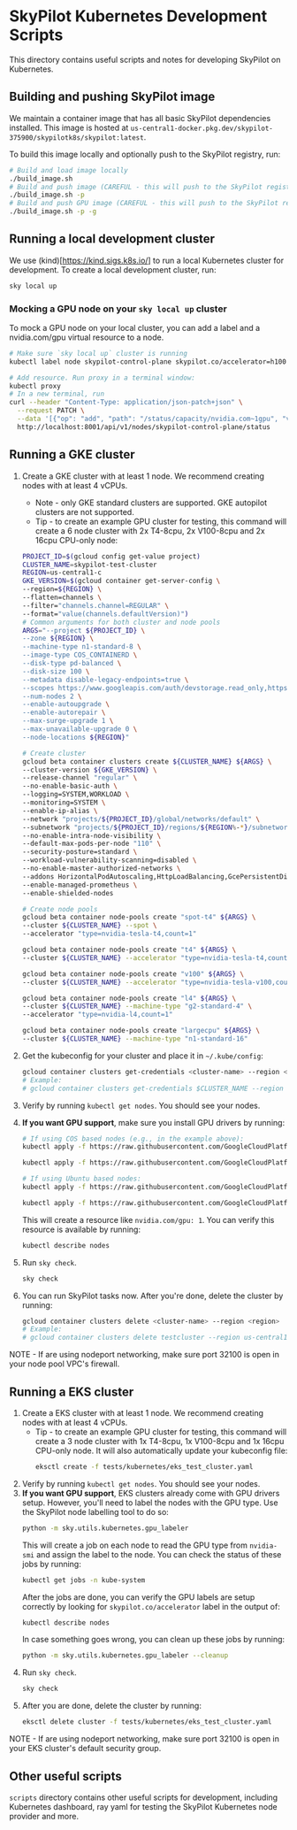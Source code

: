 # SkyPilot Kubernetes Development Scripts

This directory contains useful scripts and notes for developing SkyPilot on Kubernetes.

## Building and pushing SkyPilot image

We maintain a container image that has all basic SkyPilot dependencies installed.
This image is hosted at `us-central1-docker.pkg.dev/skypilot-375900/skypilotk8s/skypilot:latest`.

To build this image locally and optionally push to the SkyPilot registry, run:
```bash
# Build and load image locally
./build_image.sh
# Build and push image (CAREFUL - this will push to the SkyPilot registry!)
./build_image.sh -p
# Build and push GPU image (CAREFUL - this will push to the SkyPilot registry!)
./build_image.sh -p -g
```

## Running a local development cluster
We use (kind)[https://kind.sigs.k8s.io/] to run a local Kubernetes cluster
for development. To create a local development cluster, run:

```bash
sky local up
```

### Mocking a GPU node on your `sky local up` cluster

To mock a GPU node on your local cluster, you can add a label and a nvidia.com/gpu virtual resource to a node.

```bash
# Make sure `sky local up` cluster is running
kubectl label node skypilot-control-plane skypilot.co/accelerator=h100 # Or any other GPU. Be sure to use lowercase!

# Add resource. Run proxy in a terminal window:
kubectl proxy
# In a new terminal, run
curl --header "Content-Type: application/json-patch+json" \
  --request PATCH \
  --data '[{"op": "add", "path": "/status/capacity/nvidia.com~1gpu", "value": "8"}]' \
  http://localhost:8001/api/v1/nodes/skypilot-control-plane/status
```


## Running a GKE cluster
1. Create a GKE cluster with at least 1 node. We recommend creating nodes with at least 4 vCPUs.
   * Note - only GKE standard clusters are supported. GKE autopilot clusters are not supported.
   * Tip - to create an example GPU cluster for testing, this command will create a 6 node cluster with 2x T4-8cpu, 2x V100-8cpu and 2x 16cpu CPU-only node:
   ```bash
   PROJECT_ID=$(gcloud config get-value project)
   CLUSTER_NAME=skypilot-test-cluster
   REGION=us-central1-c
   GKE_VERSION=$(gcloud container get-server-config \
   --region=${REGION} \
   --flatten=channels \
   --filter="channels.channel=REGULAR" \
   --format="value(channels.defaultVersion)")
   # Common arguments for both cluster and node pools
   ARGS="--project ${PROJECT_ID} \
   --zone ${REGION} \
   --machine-type n1-standard-8 \
   --image-type COS_CONTAINERD \
   --disk-type pd-balanced \
   --disk-size 100 \
   --metadata disable-legacy-endpoints=true \
   --scopes https://www.googleapis.com/auth/devstorage.read_only,https://www.googleapis.com/auth/logging.write,https://www.googleapis.com/auth/monitoring,https://www.googleapis.com/auth/servicecontrol,https://www.googleapis.com/auth/service.management.readonly,https://www.googleapis.com/auth/trace.append \
   --num-nodes 2 \
   --enable-autoupgrade \
   --enable-autorepair \
   --max-surge-upgrade 1 \
   --max-unavailable-upgrade 0 \
   --node-locations ${REGION}"

   # Create cluster
   gcloud beta container clusters create ${CLUSTER_NAME} ${ARGS} \
   --cluster-version ${GKE_VERSION} \
   --release-channel "regular" \
   --no-enable-basic-auth \
   --logging=SYSTEM,WORKLOAD \
   --monitoring=SYSTEM \
   --enable-ip-alias \
   --network "projects/${PROJECT_ID}/global/networks/default" \
   --subnetwork "projects/${PROJECT_ID}/regions/${REGION%-*}/subnetworks/default" \
   --no-enable-intra-node-visibility \
   --default-max-pods-per-node "110" \
   --security-posture=standard \
   --workload-vulnerability-scanning=disabled \
   --no-enable-master-authorized-networks \
   --addons HorizontalPodAutoscaling,HttpLoadBalancing,GcePersistentDiskCsiDriver \
   --enable-managed-prometheus \
   --enable-shielded-nodes

   # Create node pools
   gcloud beta container node-pools create "spot-t4" ${ARGS} \
   --cluster ${CLUSTER_NAME} --spot \
   --accelerator "type=nvidia-tesla-t4,count=1"

   gcloud beta container node-pools create "t4" ${ARGS} \
   --cluster ${CLUSTER_NAME} --accelerator "type=nvidia-tesla-t4,count=1"

   gcloud beta container node-pools create "v100" ${ARGS} \
   --cluster ${CLUSTER_NAME} --accelerator "type=nvidia-tesla-v100,count=1"

   gcloud beta container node-pools create "l4" ${ARGS} \
   --cluster ${CLUSTER_NAME} --machine-type "g2-standard-4" \
   --accelerator "type=nvidia-l4,count=1"

   gcloud beta container node-pools create "largecpu" ${ARGS} \
   --cluster ${CLUSTER_NAME} --machine-type "n1-standard-16"
   ```

2. Get the kubeconfig for your cluster and place it in `~/.kube/config`:
   ```bash
   gcloud container clusters get-credentials <cluster-name> --region <region>
   # Example:
   # gcloud container clusters get-credentials $CLUSTER_NAME --region us-central1-c
   ```
3. Verify by running `kubectl get nodes`. You should see your nodes.
4. **If you want GPU support**, make sure you install GPU drivers by running:
   ```bash
   # If using COS based nodes (e.g., in the example above):
   kubectl apply -f https://raw.githubusercontent.com/GoogleCloudPlatform/container-engine-accelerators/master/nvidia-driver-installer/cos/daemonset-preloaded.yaml

   kubectl apply -f https://raw.githubusercontent.com/GoogleCloudPlatform/container-engine-accelerators/master/nvidia-driver-installer/cos/daemonset-preloaded-latest.yaml

   # If using Ubuntu based nodes:
   kubectl apply -f https://raw.githubusercontent.com/GoogleCloudPlatform/container-engine-accelerators/master/nvidia-driver-installer/ubuntu/daemonset-preloaded.yaml

   kubectl apply -f https://raw.githubusercontent.com/GoogleCloudPlatform/container-engine-accelerators/master/nvidia-driver-installer/ubuntu/daemonset-preloaded-R525.yaml
   ```
   This will create a resource like `nvidia.com/gpu: 1`. You can verify this resource is available by running:
   ```bash
   kubectl describe nodes
   ```
5. Run `sky check`.
   ```bash
   sky check
   ```

6. You can run SkyPilot tasks now. After you're done, delete the cluster by running:
   ```bash
   gcloud container clusters delete <cluster-name> --region <region>
   # Example:
   # gcloud container clusters delete testcluster --region us-central1-c
   ```
NOTE - If are using nodeport networking, make sure port 32100 is open in your node pool VPC's firewall.

## Running a EKS cluster
1. Create a EKS cluster with at least 1 node. We recommend creating nodes with at least 4 vCPUs.
   * Tip - to create an example GPU cluster for testing, this command will create a 3 node cluster with 1x T4-8cpu, 1x V100-8cpu and 1x 16cpu CPU-only node. It will also automatically update your kubeconfig file:
     ```bash
     eksctl create -f tests/kubernetes/eks_test_cluster.yaml
     ```
2. Verify by running `kubectl get nodes`. You should see your nodes.
3. **If you want GPU support**, EKS clusters already come with GPU drivers setup. However, you'll need to label the nodes with the GPU type. Use the SkyPilot node labelling tool to do so:
   ```bash
   python -m sky.utils.kubernetes.gpu_labeler
   ```
   This will create a job on each node to read the GPU type from `nvidia-smi` and assign the label to the node. You can check the status of these jobs by running:
   ```bash
   kubectl get jobs -n kube-system
   ```
   After the jobs are done, you can verify the GPU labels are setup correctly by looking for `skypilot.co/accelerator` label in the output of:
   ```bash
   kubectl describe nodes
   ```
   In case something goes wrong, you can clean up these jobs by running:
   ```bash
   python -m sky.utils.kubernetes.gpu_labeler --cleanup
   ```
5. Run `sky check`.
   ```bash
   sky check
   ```
5. After you are done, delete the cluster by running:
   ```bash
   eksctl delete cluster -f tests/kubernetes/eks_test_cluster.yaml
   ```

NOTE - If are using nodeport networking, make sure port 32100 is open in your EKS cluster's default security group.

## Other useful scripts
`scripts` directory contains other useful scripts for development, including
Kubernetes dashboard, ray yaml for testing the SkyPilot Kubernetes node provider
and more.
